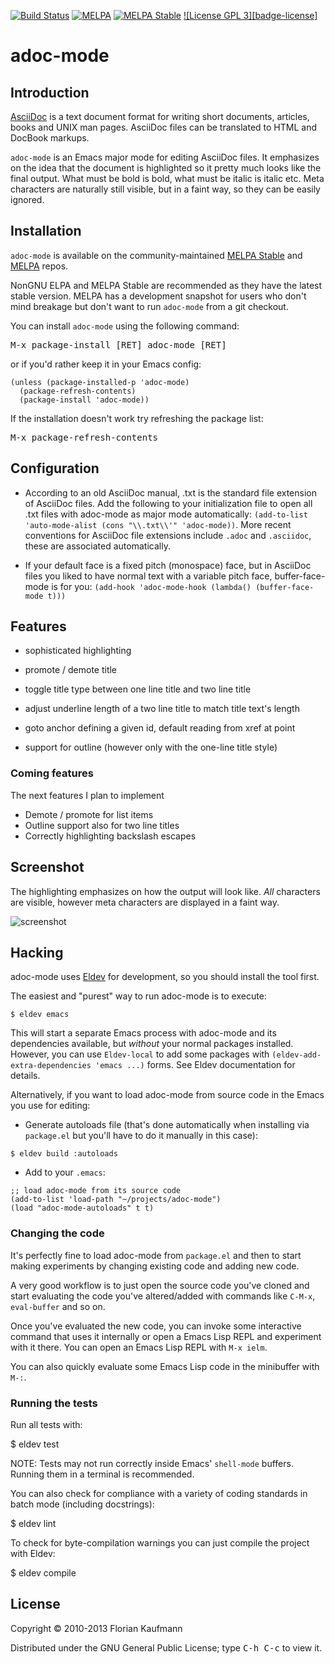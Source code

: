 [![Build Status](https://github.com/emacsorphanage/adoc-mode/workflows/CI/badge.svg)](https://github.com/emacsorphanage/adoc-mode/actions?query=workflow%3ACI)
[![MELPA][melpa-badge]][melpa-package]
[![MELPA Stable][melpa-stable-badge]][melpa-stable-package]
[![License GPL 3][badge-license]][copying]

# adoc-mode

## Introduction

[AsciiDoc](https://asciidoc.org/) is a text document format for
writing short documents, articles, books and UNIX man pages. AsciiDoc files
can be translated to HTML and DocBook markups.

`adoc-mode` is an Emacs major mode for editing AsciiDoc files. It emphasizes on
the idea that the document is highlighted so it pretty much looks like the
final output. What must be bold is bold, what must be italic is italic etc.
Meta characters are naturally still visible, but in a faint way, so they can
be easily ignored.

## Installation

`adoc-mode` is available on the community-maintained
[MELPA Stable][] and [MELPA][] repos.

NonGNU ELPA and MELPA Stable are recommended as they have the latest stable version.
MELPA has a development snapshot for users who don't mind breakage but
don't want to run `adoc-mode` from a git checkout.

You can install `adoc-mode` using the following command:

<kbd>M-x package-install [RET] adoc-mode [RET]</kbd>

or if you'd rather keep it in your Emacs config:

```emacs-lisp
(unless (package-installed-p 'adoc-mode)
  (package-refresh-contents)
  (package-install 'adoc-mode))
```

If the installation doesn't work try refreshing the package list:

<kbd>M-x package-refresh-contents</kbd>


## Configuration

* According to an old AsciiDoc manual, .txt is the standard file extension of
  AsciiDoc files. Add the following to your initialization file to open all
  .txt files with adoc-mode as major mode automatically: `(add-to-list
  'auto-mode-alist (cons "\\.txt\\'" 'adoc-mode))`.
  More recent conventions for AsciiDoc file extensions include `.adoc` and
  `.asciidoc`, these are associated automatically.

* If your default face is a fixed pitch (monospace) face, but in AsciiDoc
  files you liked to have normal text with a variable pitch face,
  buffer-face-mode is for you: `(add-hook 'adoc-mode-hook (lambda()
  (buffer-face-mode t)))`


## Features

- sophisticated highlighting

- promote / demote title

- toggle title type between one line title and two line title

- adjust underline length of a two line title to match title text's length

- goto anchor defining a given id, default reading from xref at point

- support for outline (however only with the one-line title style)

### Coming features

The next features I plan to implement

- Demote / promote for list items
- Outline support also for two line titles
- Correctly highlighting backslash escapes

## Screenshot

The highlighting emphasizes on how the output will look like. _All_
characters are visible, however meta characters are displayed in a faint way.

![screenshot](http://dl.dropbox.com/u/75789984/adoc-mode.png)

## Hacking

adoc-mode uses [Eldev](https://github.com/doublep/eldev) for development, so
you should install the tool first.

The easiest and "purest" way to run adoc-mode is to execute:

    $ eldev emacs

This will start a separate Emacs process with adoc-mode and its
dependencies available, but _without_ your normal packages installed.
However, you can use `Eldev-local` to add some packages with
`(eldev-add-extra-dependencies 'emacs ...)` forms.  See Eldev
documentation for details.

Alternatively, if you want to load adoc-mode from source code in the Emacs
you use for editing:

- Generate autoloads file (that's done automatically when installing
via `package.el` but you'll have to do it manually in this case):

``` shellsession
$ eldev build :autoloads
```

- Add to your `.emacs`:

``` emacs-lisp
;; load adoc-mode from its source code
(add-to-list 'load-path "~/projects/adoc-mode")
(load "adoc-mode-autoloads" t t)
```

### Changing the code

It's perfectly fine to load adoc-mode from `package.el` and then to start making
experiments by changing existing code and adding new code.

A very good workflow is to just open the source code you've cloned and start
evaluating the code you've altered/added with commands like `C-M-x`,
`eval-buffer` and so on.

Once you've evaluated the new code, you can invoke some interactive command that
uses it internally or open a Emacs Lisp REPL and experiment with it there. You
can open an Emacs Lisp REPL with `M-x ielm`.

You can also quickly evaluate some Emacs Lisp code in the minibuffer with `M-:`.

### Running the tests

Run all tests with:

 $ eldev test

NOTE: Tests may not run correctly inside Emacs' `shell-mode` buffers. Running
them in a terminal is recommended.

You can also check for compliance with a variety of coding standards in batch mode (including docstrings):

 $ eldev lint

To check for byte-compilation warnings you can just compile the project with Eldev:

 $ eldev compile

## License

Copyright © 2010-2013 Florian Kaufmann

Distributed under the GNU General Public License; type <kbd>C-h C-c</kbd> to view it.

[melpa-badge]: http://melpa.org/packages/adoc-mode-badge.svg
[melpa-stable-badge]: http://stable.melpa.org/packages/adoc-mode-badge.svg
[melpa-package]: http://melpa.org/#/adoc-mode
[melpa-stable-package]: http://stable.melpa.org/#/adoc-mode
[melpa]: http://melpa.org
[melpa stable]: http://stable.melpa.org
[copying]: http://www.gnu.org/copyleft/gpl.html
